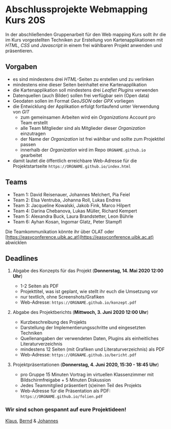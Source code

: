 # Abschlussprojekte Webmapping Kurs 20S

In der abschließenden Gruppenarbeit für den Web mapping Kurs sollt ihr die im Kurs vorgestellten Techniken zur Erstellung von Kartenapplikationen mit *HTML*, *CSS* und *Javascript* in einem frei wählbaren Projekt anwenden und präsentieren.

## Vorgaben

- es sind mindestens drei *HTML*-Seiten zu erstellen und zu verlinken
- mindestens eine dieser Seiten beinhaltet eine Kartenapplikation
- die Kartenapplikation soll mindestens drei *Leaflet Plugins* verwenden
- Datenquellen (auch Bilder) sollen frei verfügbar sein (Open data)
- Geodaten sollen im Format *GeoJSON* oder *GPX* vorliegen
- die Entwicklung der Applikation erfolgt fortlaufend unter Verwendung von *GIT*
    * zum gemeinsamen Arbeiten wird ein *Organizations* Account pro Team erstellt
    * alle Team Mitglieder sind als Mitglieder dieser *Organization* einzutragen
    * der Name der *Organization* ist frei wählbar und sollte zum Projektitel passen
    * innerhalb der *Organization* wird im Repo `ORGNAME.github.io` gearbeitet
- damit lautet die öffentlich erreichbare Web-Adresse für die Projektstartseite `https://ORGNAME.github.io/index.html`

## Teams

* Team 1: David Reisenauer, Johannes Melchert, Pia Feiel
* Team 2: Elsa Ventruba, Johanna Roll, Lukas Endres
* Team 3: Jacqueline Kowalski, Jakob Fink, Marco Hilpert
* Team 4: Darina Chebanova, Lukas Müller, Richard Kempert
* Team 5: Alexandra Buck, Laura Brandstetter, Leon Bührle
* Team 6: Ayhan Kosan, Ingomar Glatz, Peter Stampfl

Die Teamkommunikation könnte ihr über OLAT oder [https://easyconference.uibk.ac.at](https://easyconference.uibk.ac.at) abwicklen

## Deadlines

1. Abgabe des Konzepts für das Projekt (**Donnerstag, 14. Mai 2020 12:00 Uhr**)
    - 1-2 Seiten als PDF
    - Projekttitel, was ist geplant, wie stellt ihr euch die Umsetzung vor
    - nur textlich, ohne Screenshots/Grafiken
    - Web-Adresse: `https://ORGNAME.github.io/konzept.pdf`

2. Abgabe des Projektberichts (**Mittwoch, 3. Juni 2020 12:00 Uhr**)
    - Kurzbeschreibung des Projekts
    - Darstellung der Implementierungsschritte und eingesetzten Techniken
    - Quellenangaben der verwendeten Daten, Plugins als einheitliches Literaturverzeichnis
    - mindestens 12 Seiten (mit Grafiken und Literaturverzeichnis) als PDF
    - Web-Adresse: `https://ORGNAME.github.io/bericht.pdf`

3. Projektpräsentationen (**Donnerstag, 4. Juni 2020, 15:30 - 18:45 Uhr**)
    - pro Gruppe 15 Minuten Vortrag im virtuellen Klassenzimmer mit Bildschirmfreigabe + 5 Minuten Diskussion
    - Jedes Teammitglied präsentiert (s)einen Teil des Projekts
    - Web-Adresse für die Präsentation als PDF: `https://ORGNAME.github.io/folien.pdf`

### Wir sind schon gespannt auf eure Projektideen!

[Klaus](mailto:klaus.foerster@uibk.ac.at), [Bernd](mailto:bernd.oeggl@uibk.ac.at) & [Johannes](mailto:johannes.branke@student.uibk.ac.at)
